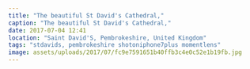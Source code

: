 ```yaml
---
title: "The beautiful St David's Cathedral,"
caption: "The beautiful St David's Cathedral,"
date: 2017-07-04 12:41
location: "Saint David'S, Pembrokeshire, United Kingdom"
tags: "stdavids, pembrokeshire shotoniphone7plus momentlens"
image: assets/uploads/2017/07/fc9e7591651b40ffb3c4e0c52e1b19fb.jpg
---
```

